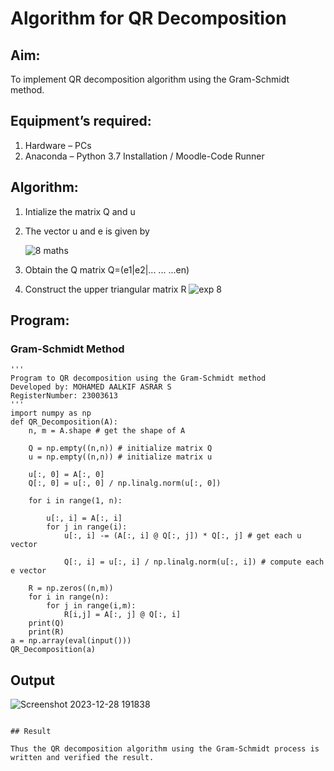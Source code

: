 # Algorithm for QR Decomposition
## Aim:
To implement QR decomposition algorithm using the Gram-Schmidt method.
## Equipment’s required:
1.	Hardware – PCs
2.	Anaconda – Python 3.7 Installation / Moodle-Code Runner
## Algorithm:
1.	Intialize the matrix Q and u
2.	The vector u and e is given by

    ![8 maths](https://github.com/MOHAMEDAAKIFASRAR/QRdecomposition/assets/148514683/4e82fb84-0417-4e09-a693-6355fa6a0ebe)


    

    

3.	Obtain the Q matrix Q=(e1|e2|... ... ...en) 
    
4.	Construct the upper triangular matrix R
    ![exp 8](https://github.com/MOHAMEDAAKIFASRAR/QRdecomposition/assets/148514683/29a30d8f-f3f1-428d-b067-33756bd758b6)




## Program:

### Gram-Schmidt Method
```
''' 
Program to QR decomposition using the Gram-Schmidt method
Developed by: MOHAMED AALKIF ASRAR S
RegisterNumber: 23003613
'''
import numpy as np
def QR_Decomposition(A):
    n, m = A.shape # get the shape of A
    
    Q = np.empty((n,n)) # initialize matrix Q
    u = np.empty((n,n)) # initialize matrix u
    
    u[:, 0] = A[:, 0]
    Q[:, 0] = u[:, 0] / np.linalg.norm(u[:, 0])
    
    for i in range(1, n):
        
        u[:, i] = A[:, i]
        for j in range(i):
            u[:, i] -= (A[:, i] @ Q[:, j]) * Q[:, j] # get each u vector
            
            Q[:, i] = u[:, i] / np.linalg.norm(u[:, i]) # compute each e vector
            
    R = np.zeros((n,m))
    for i in range(n):
        for j in range(i,m):
            R[i,j] = A[:, j] @ Q[:, i]
    print(Q)
    print(R)
a = np.array(eval(input()))
QR_Decomposition(a)

```

## Output
![Screenshot 2023-12-28 191838](https://github.com/MOHAMEDAAKIFASRAR/QRdecomposition/assets/148514683/76b78517-5af9-4288-ac53-34200ff40078)


```

## Result

Thus the QR decomposition algorithm using the Gram-Schmidt process is written and verified the result.
